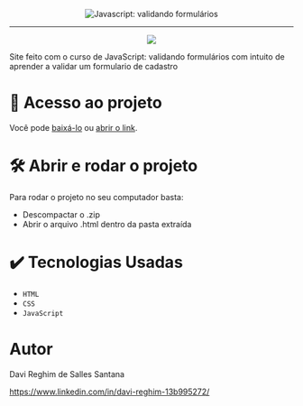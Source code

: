 <p align="center"> <img src="https://imgur.com/mIBmcEL.png" alt="Javascript: validando formulários"> </p>
<hr>
<p align="center">
  <img src="https://img.shields.io/badge/STATUS-FINALIZADO-green">
</p>
Site feito com o curso de JavaScript: validando formulários com intuito de aprender a validar um formulario de cadastro

# 📁 Acesso ao projeto

Você pode <a href="https://github.com/DaviRSS1/validacao-formulario/archive/refs/heads/main.zip" target="_blank">baixá-lo</a> ou <a href="https://validacao-formulario-pink.vercel.app/" target="_blank">abrir o link</a>.

# 🛠️ Abrir e rodar o projeto

Para rodar o projeto no seu computador basta:
+ Descompactar o .zip
+ Abrir o arquivo .html dentro da pasta extraída

# ✔️ Tecnologias Usadas

- ``HTML``
- ``CSS``
- ``JavaScript`` 

# Autor

Davi Reghim de Salles Santana

https://www.linkedin.com/in/davi-reghim-13b995272/
